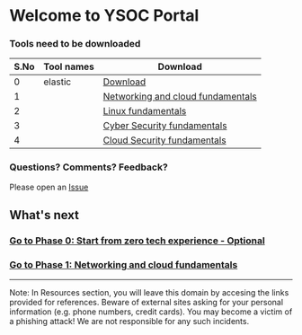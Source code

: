 

# Welcome to YSOC Portal



### Tools need to be downloaded


| S.No |  Tool names |Download                           | 
|-------| ------ |---------------------------------|
| 0     |  elastic|[Download](https://artifacts.elastic.co/downloads/beats/filebeat/filebeat-8.3.2-windows-x86_64.msi)  | 
| 1     |  | [Networking and cloud fundamentals](phase1/README.md) |
| 2     |  | [Linux fundamentals](phase2/README.md) |
| 3     |  |[Cyber Security fundamentals](phase3/README.md)| 
| 4     |  | [Cloud Security fundamentals](phase3/README.md)| 



### Questions? Comments? Feedback?

Please open an [Issue](https://github.com/soc-cy/soc-cy.github.io/issues)


## What's next

### [Go to Phase 0: Start from zero tech experience - Optional](phase0/README.md)

### [Go to Phase 1: Networking and cloud fundamentals](phase1/README.md)

___

Note: In Resources section, you will leave this domain by accesing the links provided for references. Beware of external sites asking for your personal information (e.g. phone numbers, credit cards). You may become a victim of a phishing attack! We are not responsible for any such incidents.
